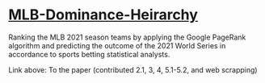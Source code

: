 # [MLB-Dominance-Heirarchy](https://github.com/bilan604/MLB-Dominance-Heirarchy/blob/main/RankingTheMLB.pdf)
Ranking the MLB 2021 season teams by applying the Google PageRank algorithm and predicting the outcome of the 2021 World Series in accordance to sports betting statistical analysts.  

Link above: To the paper (contributed 2.1, 3, 4, 5.1-5.2, and web scrapping)

